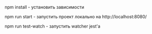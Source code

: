 npm install - установить зависимости

npm run start - запустить проект локально на http://localhost:8080/

npm run test-watch - запустить watcher jest'a
